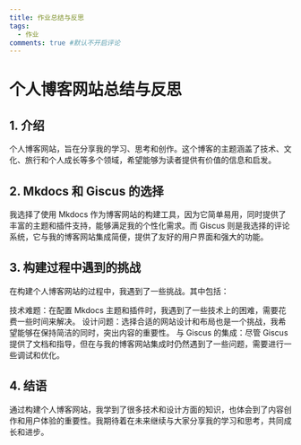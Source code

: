 ```yaml
---
title: 作业总结与反思
tags:
  - 作业
comments: true #默认不开启评论
---
```


# 个人博客网站总结与反思

## 1. 介绍

个人博客网站，旨在分享我的学习、思考和创作。这个博客的主题涵盖了技术、文化、旅行和个人成长等多个领域，希望能够为读者提供有价值的信息和启发。

## 2. Mkdocs 和 Giscus 的选择

我选择了使用 Mkdocs 作为博客网站的构建工具，因为它简单易用，同时提供了丰富的主题和插件支持，能够满足我的个性化需求。而 Giscus 则是我选择的评论系统，它与我的博客网站集成简便，提供了友好的用户界面和强大的功能。

## 3. 构建过程中遇到的挑战

在构建个人博客网站的过程中，我遇到了一些挑战。其中包括：

技术难题：在配置 Mkdocs 主题和插件时，我遇到了一些技术上的困难，需要花费一些时间来解决。
设计问题：选择合适的网站设计和布局也是一个挑战，我希望能够在保持简洁的同时，突出内容的重要性。
与 Giscus 的集成：尽管 Giscus 提供了文档和指导，但在与我的博客网站集成时仍然遇到了一些问题，需要进行一些调试和优化。

## 4. 结语

通过构建个人博客网站，我学到了很多技术和设计方面的知识，也体会到了内容创作和用户体验的重要性。我期待着在未来继续与大家分享我的学习和思考，共同成长和进步。

